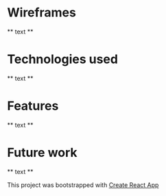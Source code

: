 # Wireframes
** text **
# Technologies used
** text **
# Features
** text **
# Future work
** text **

This project was bootstrapped with 
[Create React App](https://github.com/facebook/create-react-app)